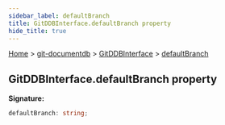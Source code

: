 ```yaml
---
sidebar_label: defaultBranch
title: GitDDBInterface.defaultBranch property
hide_title: true
---
```


[Home](./index.md) &gt; [git-documentdb](./git-documentdb.md) &gt; [GitDDBInterface](./git-documentdb.gitddbinterface.md) &gt; [defaultBranch](./git-documentdb.gitddbinterface.defaultbranch.md)

## GitDDBInterface.defaultBranch property

<b>Signature:</b>

```typescript
defaultBranch: string;
```
